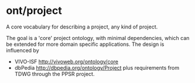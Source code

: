 # ont/project
A core vocabulary for describing a project, any kind of project.

The goal is a 'core' project ontology, with minimal dependencies, which can be extended for more domain specific applications. The design is influenced by
* VIVO-ISF http://vivoweb.org/ontology/core
* dbPedia http://dbpedia.org/ontology/Project
plus requirements from TDWG through the PPSR project. 
